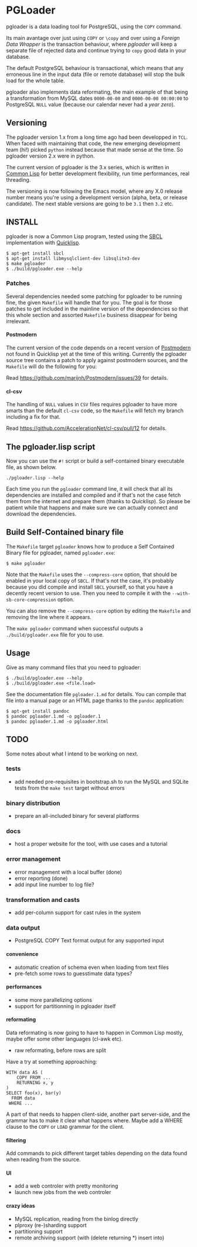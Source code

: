 # PGLoader

pgloader is a data loading tool for PostgreSQL, using the `COPY` command.

Its main avantage over just using `COPY` or `\copy` and over using a
*Foreign Data Wrapper* is the transaction behaviour, where *pgloader* will
keep a separate file of rejected data and continue trying to `copy` good
data in your database.

The default PostgreSQL behaviour is transactional, which means that any
erroneous line in the input data (file or remote database) will stop the
bulk load for the whole table.

pgloader also implements data reformating, the main example of that being a
transformation from MySQL dates `0000-00-00` and `0000-00-00 00:00:00` to
PostgreSQL `NULL` value (because our calendar never had a *year zero*).

## Versioning

The pgloader version 1.x from a long time ago had been developped in `TCL`.
When faced with maintaining that code, the new emerging development team
(hi!) picked `python` instead because that made sense at the time. So
pgloader version 2.x were in python.

The current version of pgloader is the 3.x series, which is written in
[Common Lisp](http://cliki.net/) for better development flexibility, run
time performances, real threading.

The versioning is now following the Emacs model, where any X.0 release
number means you're using a development version (alpha, beta, or release
candidate). The next stable versions are going to be `3.1` then `3.2` etc.

## INSTALL

pgloader is now a Common Lisp program, tested using the
[SBCL](http://sbcl.org/) implementation with
[Quicklisp](http://www.quicklisp.org/beta/).

    $ apt-get install sbcl
    $ apt-get install libmysqlclient-dev libsqlite3-dev
	$ make pgloader
	$ ./build/pgloader.exe --help

### Patches

Several dependencies needed some patching for pgloader to be running fine,
the given `Makefile` will handle that for you. The goal is for those patches
to get included in the mainline version of the dependencies so that this
whole section and assorted `Makefile` business disappear for being
irrelevant.

#### Postmodern

The current version of the code depends on a recent version of
[Postmodern](http://marijnhaverbeke.nl/postmodern/postmodern.html) not found
in Quicklisp yet at the time of this writing. Currently the pgloader source
tree contains a patch to apply against postmodern sources, and the
`Makefile` will do the following for you:

Read https://github.com/marijnh/Postmodern/issues/39 for details.

#### cl-csv

The handling of `NULL` values in `CSV` files requires pgloader to have more
smarts than the default `cl-csv` code, so the `Makefile` will fetch my
branch including a fix for that.

Read https://github.com/AccelerationNet/cl-csv/pull/12 for details.

## The pgloader.lisp script

Now you can use the `#!` script or build a self-contained binary executable
file, as shown below.

    ./pgloader.lisp --help

Each time you run the `pgloader` command line, it will check that all its
dependencies are installed and compiled and if that's not the case fetch
them from the internet and prepare them (thanks to *Quicklisp*). So please
be patient while that happens and make sure we can actually connect and
download the dependencies.

## Build Self-Contained binary file

The `Makefile` target `pgloader` knows how to produce a Self Contained
Binary file for pgloader, named `pgloader.exe`:

    $ make pgloader

Note that the `Makefile` uses the `--compress-core` option, that should be
enabled in your local copy of `SBCL`. If that's not the case, it's probably
because you did compile and install `SBCL` yourself, so that you have a
decently recent version to use. Then you need to compile it with the
`--with-sb-core-compression` option.

You can also remove the `--compress-core` option by editing the `Makefile`
and removing the line where it appears.

The `make pgloader` command when successful outputs a `./build/pgloader.exe`
file for you to use.

## Usage

Give as many command files that you need to pgloader:

    $ ./build/pgloader.exe --help
    $ ./build/pgloader.exe <file.load>
	
See the documentation file `pgloader.1.md` for details. You can compile that
file into a manual page or an HTML page thanks to the `pandoc` application:

    $ apt-get install pandoc
	$ pandoc pgloader.1.md -o pgloader.1
	$ pandoc pgloader.1.md -o pgloader.html

## TODO

Some notes about what I intend to be working on next.

### tests

  - add needed pre-requisites in bootstrap.sh to run the MySQL and SQLite
    tests from the `make test` target without errors

### binary distribution

  - prepare an all-included binary for several platforms
  
### docs

  - host a proper website for the tool, with use cases and a tutorial

### error management

  - error management with a local buffer (done)
  - error reporting (done)
  - add input line number to log file?

### transformation and casts

  - add per-column support for cast rules in the system

### data output

  - PostgreSQL COPY Text format output for any supported input

#### convenience

  - automatic creation of schema even when loading from text files
  - pre-fetch some rows to guesstimate data types?

#### performances

  - some more parallelizing options
  - support for partitionning in pgloader itself

#### reformating

Data reformating is now going to have to happen in Common Lisp mostly, maybe
offer some other languages (cl-awk etc).

  - raw reformating, before rows are split

Have a try at something approaching:

    WITH data AS (
		COPY FROM ...
		RETURNING x, y
	)
	SELECT foo(x), bar(y)
	  FROM data
	 WHERE ...

A part of that needs to happen client-side, another part server-side, and
the grammar has to make it clear what happens where. Maybe add a WHERE
clause to the `COPY` or `LOAD` grammar for the client.

#### filtering

Add commands to pick different target tables depending on the data found
when reading from the source.

#### UI

  - add a web controler with pretty monitoring
  - launch new jobs from the web controler

#### crazy ideas

  - MySQL replication, reading from the binlog directly
  - plproxy (re-)sharding support
  - partitioning support
  - remote archiving support (with (delete returning *) insert into)
  
